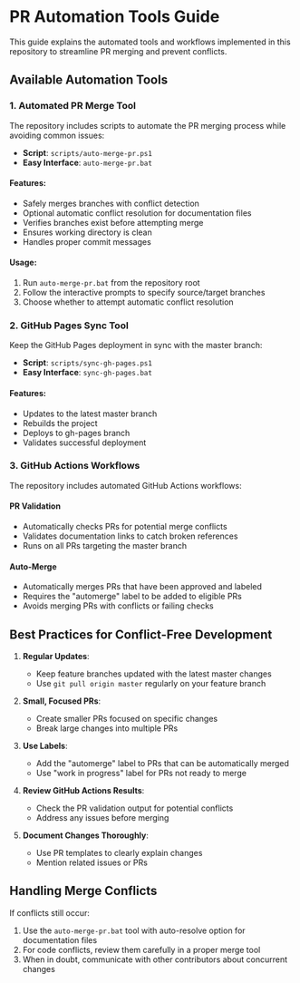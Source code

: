 # PR Automation Tools Guide

This guide explains the automated tools and workflows implemented in this repository to streamline PR merging and prevent conflicts.

## Available Automation Tools

### 1. Automated PR Merge Tool

The repository includes scripts to automate the PR merging process while avoiding common issues:

- **Script**: `scripts/auto-merge-pr.ps1`
- **Easy Interface**: `auto-merge-pr.bat`

#### Features:

- Safely merges branches with conflict detection
- Optional automatic conflict resolution for documentation files
- Verifies branches exist before attempting merge
- Ensures working directory is clean
- Handles proper commit messages

#### Usage:

1. Run `auto-merge-pr.bat` from the repository root
2. Follow the interactive prompts to specify source/target branches
3. Choose whether to attempt automatic conflict resolution

### 2. GitHub Pages Sync Tool

Keep the GitHub Pages deployment in sync with the master branch:

- **Script**: `scripts/sync-gh-pages.ps1`
- **Easy Interface**: `sync-gh-pages.bat`

#### Features:

- Updates to the latest master branch
- Rebuilds the project
- Deploys to gh-pages branch
- Validates successful deployment

### 3. GitHub Actions Workflows

The repository includes automated GitHub Actions workflows:

#### PR Validation

- Automatically checks PRs for potential merge conflicts
- Validates documentation links to catch broken references
- Runs on all PRs targeting the master branch

#### Auto-Merge

- Automatically merges PRs that have been approved and labeled
- Requires the "automerge" label to be added to eligible PRs
- Avoids merging PRs with conflicts or failing checks

## Best Practices for Conflict-Free Development

1. **Regular Updates**:

   - Keep feature branches updated with the latest master changes
   - Use `git pull origin master` regularly on your feature branch

2. **Small, Focused PRs**:

   - Create smaller PRs focused on specific changes
   - Break large changes into multiple PRs

3. **Use Labels**:

   - Add the "automerge" label to PRs that can be automatically merged
   - Use "work in progress" label for PRs not ready to merge

4. **Review GitHub Actions Results**:

   - Check the PR validation output for potential conflicts
   - Address any issues before merging

5. **Document Changes Thoroughly**:
   - Use PR templates to clearly explain changes
   - Mention related issues or PRs

## Handling Merge Conflicts

If conflicts still occur:

1. Use the `auto-merge-pr.bat` tool with auto-resolve option for documentation files
2. For code conflicts, review them carefully in a proper merge tool
3. When in doubt, communicate with other contributors about concurrent changes
